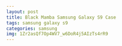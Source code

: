 ```yaml
---
layout: post
title: Black Mamba Samsung Galaxy S9 Case
tags: samsung galaxy s9
categories: samsung
img: 1Zr2asQf7Op4WV7_w6DoR4j5AIzTs4rR9
---
```


